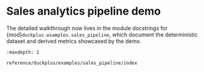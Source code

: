# Sales analytics pipeline demo

The detailed walkthrough now lives in the module docstrings for
{mod}`duckplus.examples.sales_pipeline`, which document the deterministic dataset
and derived metrics showcased by the demo.

```{toctree}
:maxdepth: 1

reference/duckplus/examples/sales_pipeline/index
```
